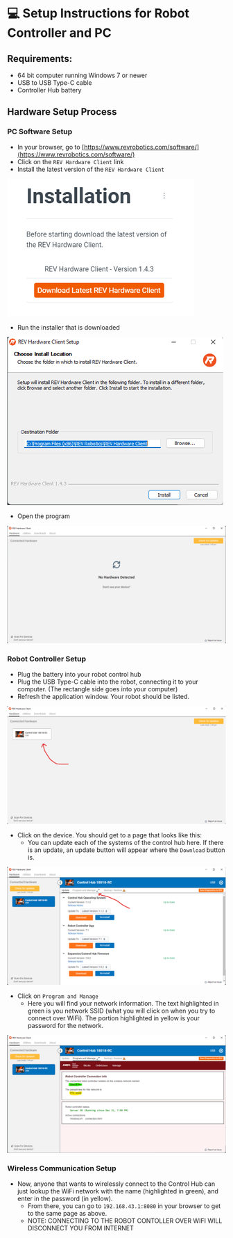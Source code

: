 # 💻 Setup Instructions for Robot Controller and PC

## Requirements:

* 64 bit computer running Windows 7 or newer
* USB to USB Type-C cable
* Controller Hub battery

## Hardware Setup Process

### PC Software Setup

* In your browser, go to [https://www.revrobotics.com/software/](https://www.revrobotics.com/software/)
* Click on the `REV Hardware Client` link
* Install the latest version of the `REV Hardware Client`

![](<.gitbook/assets/Screenshot 2022-07-15 134143.png>)

* Run the installer that is downloaded

![](<.gitbook/assets/Screenshot 2022-07-15 135021 (1) (1).png>)

* Open the program

![](<.gitbook/assets/Screenshot 2022-07-15 151104.png>)

### Robot Controller Setup

* Plug the battery into your robot control hub
* Plug the USB Type-C cable into the robot, connecting it to your computer. (The rectangle side goes into your computer)
* Refresh the application window. Your robot should be listed.

![Each device that is connected will be listed.](<.gitbook/assets/Screenshot 2022-07-15 153221.png>)

* Click on the device. You should get to a page that looks like this:
  * You can update each of the systems of the control hub here. If there is an update, an update button will appear where the `Download` button is.

![The 'Update' page.](<.gitbook/assets/Screenshot 2022-07-15 153554 (1).png>)

* Click on `Program and Manage`
  * Here you will find your network information. The text highlighted in green is you network SSID (what you will click on when you try to connect over WiFi). The portion highlighted in yellow is your password for the network.&#x20;

![The 'Program and Manage' page.](<.gitbook/assets/Screenshot 2022-07-15 160944.png>)

### Wireless Communication Setup

* Now, anyone that wants to wirelessly connect to the Control Hub can just lookup the WiFi network with the name (highlighted in green), and enter in the password (in yellow).
  * From there, you can go to `192.168.43.1:8080` in your browser to get to the same page as above.
  * NOTE: CONNECTING TO THE ROBOT CONTOLLER OVER WIFI WILL DISCONNECT YOU FROM INTERNET
